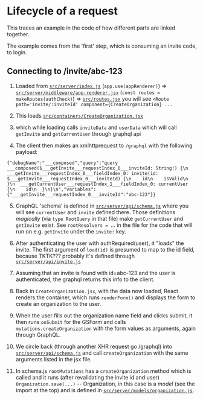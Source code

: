 # Lifecycle of a request

This traces an example in the code of how different parts are linked together.

The example comes from the 'first' step, which is consuming an invite code, to login.

## Connecting to /invite/abc-123

1. Loaded from [`src/server/index.js`](../src/server/index.js) (`app.use(appRenderer)`)
   => [`src/server/middleware/app-renderer.jsx`](../src/server/middleware/app-renderer.jsx) (`const routes = makeRoutes(authCheck)`)
   => [`src/routes.jsx`](../src/routes.jsx)
you will see `<Route path='invite/:inviteId' component={CreateOrganization} ...`

2. This loads [`src/containers/CreateOrganization.jsx`](../src/containers/CreateOrganization.jsx)

3. which while loading calls `inviteData` and `userData` which will call `getInvite` and `getCurrentUser` through graphql api

4. The client then makes an xmlhttprequest to `/graphql` with the following payload:
```
{"debugName":"___composed","query":"query ___composed($___getInvite___requestIndex_0___inviteId: String!) {\n  ___getInvite___requestIndex_0___fieldIndex_0: invite(id: $___getInvite___requestIndex_0___inviteId) {\n    id\n    isValid\n  }\n  ___getCurrentUser___requestIndex_1___fieldIndex_0: currentUser {\n    id\n  }\n}\n","variables":{"___getInvite___requestIndex_0___inviteId":"abc-123"}}
```

5. GraphQL 'schema' is defined in [`src/server/api/schema.js`](../src/server/api/schema.js) where you will see `currentUser` and `invite` defined there.  Those definitions *magically* (via `type RootQuery` in that file) make `getCurrentUser` and `getInvite` exist.  See `rootResolvers = `... in the file for the code that will run on e.g. `getInvite` under the `invite:` key.

6. After authenticating the user with authRequired(user), it "loads" the invite.  The first argument of `load(id)` is presumed to map to the id field, because TKTK??? probably it's defined through [`src/server/api/invite.js`](../src/server/api/invite.js)

7. Assuming that an invite is found with id=abc-123 and the user is authenticated, the graphql returns this info to the client.

8. Back in `CreateOrganization.jsx`, with the data now loaded, React renders the container, which runs `renderForm()` and displays the form to create an organization to the user.

9. When the user fills out the organization name field and clicks submit, it then runs `onSubmit` for the GSForm and calls `mutations.createOrganization` with the form values as arguments, again through GraphQL.

10. We circle back (through another XHR request go /graphql) into [`src/server/api/schema.js`](../src/server/api/schema.js) and call `createOrganization` with the same arguments listed in the jsx file.

11. In schema.js `rootMutations` has a `createOrganization` method which is called and it runs (after revalidating the invite id and user) `Organization.save(...)` -- Organization, in this case is a *model* (see the import at the top) and is defined in [`src/server/models/organization.js`](../src/server/models/organization.js).

